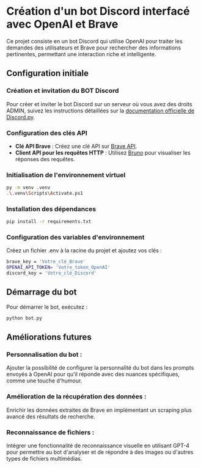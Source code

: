 # Création d'un bot Discord interfacé avec OpenAI et Brave

Ce projet consiste en un bot Discord qui utilise OpenAI pour traiter les demandes des utilisateurs et Brave pour rechercher des informations pertinentes, permettant une interaction riche et intelligente.

## Configuration initiale

### Création et invitation du BOT Discord
Pour créer et inviter le bot Discord sur un serveur où vous avez des droits ADMIN, suivez les instructions détaillées sur la [documentation officielle de Discord.py](https://discordpy.readthedocs.io/en/latest/discord.html).

### Configuration des clés API
- **Clé API Brave** : Créez une clé API sur [Brave API](https://api.search.brave.com/).
- **Client API pour les requêtes HTTP** : Utilisez [Bruno](https://www.usebruno.com/) pour visualiser les réponses des requêtes.

### Initialisation de l'environnement virtuel
```bash
py -m venv .venv        
.\.venv\Scripts\Activate.ps1
```
### Installation des dépendances
```bash
pip install -r requirements.txt
```
### Configuration des variables d'environnement
Créez un fichier .env à la racine du projet et ajoutez vos clés :
```bash
brave_key = 'Votre_clé_Brave'
OPENAI_API_TOKEN= 'Votre_token_OpenAI'
discord_key = 'Votre_clé_Discord'
```
## Démarrage du bot
Pour démarrer le bot, exécutez :
```bash
python bot.py
```
## Améliorations futures
### Personnalisation du bot :
Ajouter la possibilité de configurer la personnalité du bot dans les prompts envoyés à OpenAI pour qu'il réponde avec des nuances spécifiques, comme une touche d'humour.

### Amélioration de la récupération des données :
Enrichir les données extraites de Brave en implémentant un scraping plus avancé des résultats de recherche.

### Reconnaissance de fichiers :
Intégrer une fonctionnalité de reconnaissance visuelle en utilisant GPT-4 pour permettre au bot d'analyser et de répondre à des images ou d'autres types de fichiers multimédias.
